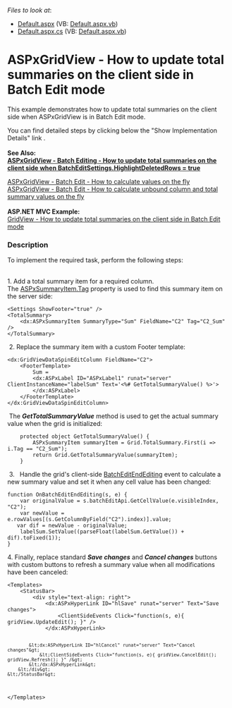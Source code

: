 <!-- default file list -->
*Files to look at*:

* [Default.aspx](./CS/Default.aspx) (VB: [Default.aspx.vb](./VB/Default.aspx.vb))
* [Default.aspx.cs](./CS/Default.aspx.cs) (VB: [Default.aspx.vb](./VB/Default.aspx.vb))
<!-- default file list end -->
# ASPxGridView - How to update total summaries on the client side in Batch Edit mode


<p>This example demonstrates how to update total summaries on the client side when ASPxGridView is in Batch Edit mode. </p>
<p>You can find detailed steps by clicking below the "Show Implementation Details" link .<br><br><strong>See Also:<br><a href="https://www.devexpress.com/Support/Center/p/T517531">ASPxGridView - Batch Editing - How to update total summaries on the client side when BatchEditSettings.HighlightDeletedRows = true</a></strong></p>
<p><a href="https://www.devexpress.com/Support/Center/p/T114539">ASPxGridView - Batch Edit - How to calculate values on the fly</a> <br><a href="https://www.devexpress.com/Support/Center/p/T116925">ASPxGridView - Batch Edit - How to calculate unbound column and total summary values on the fly</a> <br><br><strong>ASP.NET MVC Example:</strong><br><a href="https://www.devexpress.com/Support/Center/p/T137186">GridView - How to update total summaries on the client side in Batch Edit mode</a></p>


<h3>Description</h3>

<p>To implement the required task, perform the following steps:</p>
<p><br>1. Add a total summary item for a required column. The&nbsp;<a href="https://documentation.devexpress.com/#AspNet/DevExpressWebASPxGridViewASPxSummaryItem_Tagtopic">ASPxSummaryItem.Tag</a>&nbsp;property is used to find this summary item on the server side:&nbsp;</p>
<code lang="aspx">&lt;Settings ShowFooter="true" /&gt;
&lt;TotalSummary&gt;
	&lt;dx:ASPxSummaryItem SummaryType="Sum" FieldName="C2" Tag="C2_Sum" /&gt;
&lt;/TotalSummary&gt;
</code>
<p>&nbsp;2. Replace&nbsp;the summary item with a custom Footer template:</p>
<code lang="aspx">&lt;dx:GridViewDataSpinEditColumn FieldName="C2"&gt;
	&lt;FooterTemplate&gt;
		Sum =
		&lt;dx:ASPxLabel ID="ASPxLabel1" runat="server" ClientInstanceName="labelSum" Text='&lt;%# GetTotalSummaryValue() %&gt;'&gt;
		&lt;/dx:ASPxLabel&gt;
	&lt;/FooterTemplate&gt;
&lt;/dx:GridViewDataSpinEditColumn&gt;</code>
<p>&nbsp;The&nbsp;<strong><em>GetTotalSummaryValue</em></strong><em>&nbsp;</em>method is used to get the actual summary value when the grid is initialized:</p>
<code lang="cs">    protected object GetTotalSummaryValue() {
        ASPxSummaryItem summaryItem = Grid.TotalSummary.First(i =&gt; i.Tag == "C2_Sum");
        return Grid.GetTotalSummaryValue(summaryItem);
    }
</code>
<p>&nbsp;3. &nbsp;&nbsp;Handle the grid's client-side&nbsp;<a href="https://documentation.devexpress.com/#AspNet/DevExpressWebASPxGridViewScriptsASPxClientGridView_BatchEditEndEditingtopic">BatchEditEndEditing</a>&nbsp;event to calculate a new summary value and set it when any cell value has been changed:</p>
<code lang="js">function OnBatchEditEndEditing(s, e) {
	var originalValue = s.batchEditApi.GetCellValue(e.visibleIndex, "C2");
	var newValue = e.rowValues[(s.GetColumnByField("C2").index)].value;
&nbsp;	var dif = newValue - originalValue;
	labelSum.SetValue((parseFloat(labelSum.GetValue()) + dif).toFixed(1));
}
</code>
<p>4. Finally, replace standard <em><strong>Save changes</strong></em> and <em><strong>Cancel changes</strong></em> buttons with custom buttons to refresh a summary value when all modifications have been canceled:</p>
<code lang="aspx">&lt;Templates&gt;
	&lt;StatusBar&gt;
		&lt;div style="text-align: right"&gt;
			&lt;dx:ASPxHyperLink ID="hlSave" runat="server" Text="Save changes"&gt;
				&lt;ClientSideEvents Click="function(s, e){ gridView.UpdateEdit(); }" /&gt;
			&lt;/dx:ASPxHyperLink&gt;
			 
			&lt;dx:ASPxHyperLink ID="hlCancel" runat="server" Text="Cancel changes"&gt;
				&lt;ClientSideEvents Click="function(s, e){ gridView.CancelEdit(); gridView.Refresh(); }" /&gt;
			&lt;/dx:ASPxHyperLink&gt;
		&lt;/div&gt;
	&lt;/StatusBar&gt;
&lt;/Templates&gt;</code>

<br/>



